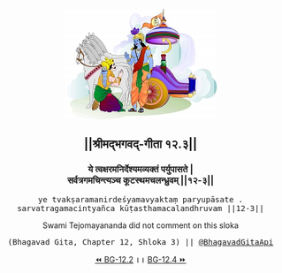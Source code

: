 <center><img src="../../asset/BG.png" alt="#API #bhagavadgitaapi #slok #nodejs #js #api #gitaapi #krishna #hinduism #vedic #ISKCON #shreemadbhagavadgita #technology"/>
<h2>||श्रीमद्‍भगवद्‍-गीता १२.३||</h2>
<h3>ये त्वक्षरमनिर्देश्यमव्यक्तं पर्युपासते |<br/>सर्वत्रगमचिन्त्यञ्च कूटस्थमचलन्ध्रुवम् ||१२-३||</h3>
<pre>ye tvakṣaramanirdeśyamavyaktaṃ paryupāsate .<br/>sarvatragamacintyañca kūṭasthamacalandhruvam ||12-3||</pre>
<p>Swami Tejomayananda did not comment on this sloka</p>
<pre>(Bhagavad Gita, Chapter 12, Shloka 3) || <a href="https://twitter.com/bhagavadgitaapi">@BhagavadGitaApi</a></pre><a href="../../12/2">⏪  BG-12.2</a><b>        ।।        </b><a href="../../12/4">BG-12.4  ⏩</a></center></center>